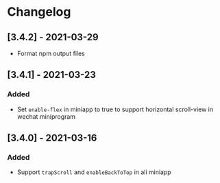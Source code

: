 # Changelog

## [3.4.2] - 2021-03-29

- Format npm output files

## [3.4.1] - 2021-03-23

### Added

- Set `enable-flex` in miniapp to true to support horizontal scroll-view in wechat miniprogram
## [3.4.0] - 2021-03-16

### Added

- Support `trapScroll` and `enableBackToTop` in ali miniapp

